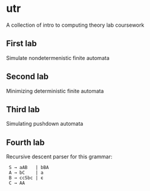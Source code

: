 # utr
A collection of intro to computing theory lab coursework

## First lab
Simulate nondetermenistic finite automata
## Second lab
Minimizing deterministic finite automata
## Third lab
Simulating pushdown automata
## Fourth lab
Recursive descent parser for this grammar:
```
 S → aAB   | bBA
 A → bC    | a  
 B → ccSbc | ϵ  
 C → AA
```